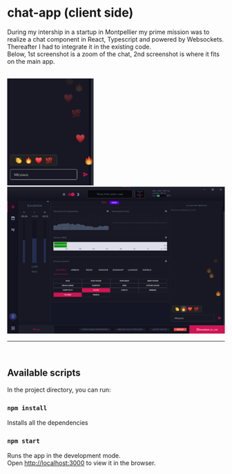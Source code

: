 # chat-app (client side)

During my intership in a startup in Montpellier my prime mission was to realize a chat component in React, Typescript and powered by Websockets. Thereafter I had to integrate it in the existing code.  
Below, 1st screenshot is a zoom of the chat, 2nd screenshot is where it fits on the main app.

<br>

<img src="./public/Image2.png" alt="screenshot zoom on chat" width="200">

<br>
<img src="./public/Image1.png" alt="screenshot whole page">

<br>
<hr>
<br>

## Available scripts

In the project directory, you can run:

### `npm install`

Installs all the dependencies

### `npm start`

Runs the app in the development mode.\
Open [http://localhost:3000](http://localhost:3000) to view it in the browser.

